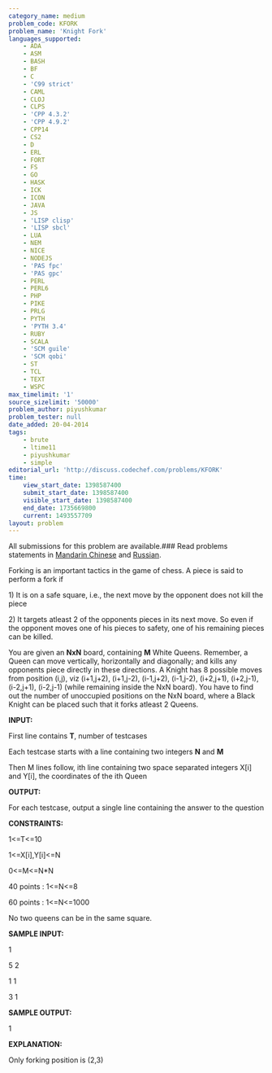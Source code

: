 ```yaml
---
category_name: medium
problem_code: KFORK
problem_name: 'Knight Fork'
languages_supported:
    - ADA
    - ASM
    - BASH
    - BF
    - C
    - 'C99 strict'
    - CAML
    - CLOJ
    - CLPS
    - 'CPP 4.3.2'
    - 'CPP 4.9.2'
    - CPP14
    - CS2
    - D
    - ERL
    - FORT
    - FS
    - GO
    - HASK
    - ICK
    - ICON
    - JAVA
    - JS
    - 'LISP clisp'
    - 'LISP sbcl'
    - LUA
    - NEM
    - NICE
    - NODEJS
    - 'PAS fpc'
    - 'PAS gpc'
    - PERL
    - PERL6
    - PHP
    - PIKE
    - PRLG
    - PYTH
    - 'PYTH 3.4'
    - RUBY
    - SCALA
    - 'SCM guile'
    - 'SCM qobi'
    - ST
    - TCL
    - TEXT
    - WSPC
max_timelimit: '1'
source_sizelimit: '50000'
problem_author: piyushkumar
problem_tester: null
date_added: 20-04-2014
tags:
    - brute
    - ltime11
    - piyushkumar
    - simple
editorial_url: 'http://discuss.codechef.com/problems/KFORK'
time:
    view_start_date: 1398587400
    submit_start_date: 1398587400
    visible_start_date: 1398587400
    end_date: 1735669800
    current: 1493557709
layout: problem
---
```

All submissions for this problem are available.###  Read problems statements in [Mandarin Chinese](http://www.codechef.com/download/translated/LTIME11/mandarin/KFORK.pdf) and [Russian](http://www.codechef.com/download/translated/LTIME11/russian/KFORK1.pdf).

Forking is an important tactics in the game of chess. A piece is said to perform a fork if 

1\) It is on a safe square, i.e., the next move by the opponent does not kill the piece

2\) It targets atleast 2 of the opponents pieces in its next move. So even if the opponent moves one of his pieces to safety, one of his remaining pieces can be killed.



You are given an **NxN** board, containing **M** White Queens. Remember, a Queen can move vertically, horizontally and diagonally; and kills any opponents piece directly in these directions. A Knight has 8 possible moves from position (i,j), viz (i+1,j+2), (i+1,j-2), (i-1,j+2), (i-1,j-2), (i+2,j+1), (i+2,j-1), (i-2,j+1), (i-2,j-1) (while remaining inside the NxN board). You have to find out the number of unoccupied positions on the NxN board, where a Black Knight can be placed such that it forks atleast 2 Queens.



**INPUT:**

First line contains **T**, number of testcases

Each testcase starts with a line containing two integers **N** and **M**

Then M lines follow, ith line containing two space separated integers X\[i\] and Y\[i\], the coordinates of the ith Queen



**OUTPUT:**

For each testcase, output a single line containing the answer to the question



**CONSTRAINTS:**

1<=T<=10

1<=X\[i\],Y\[i\]<=N 

0<=M<=N\*N 

40 points : 1<=N<=8

60 points : 1<=N<=1000

No two queens can be in the same square.



**SAMPLE INPUT:**

1

5 2

1 1

3 1



**SAMPLE OUTPUT:**

1



**EXPLANATION:**

Only forking position is (2,3)
